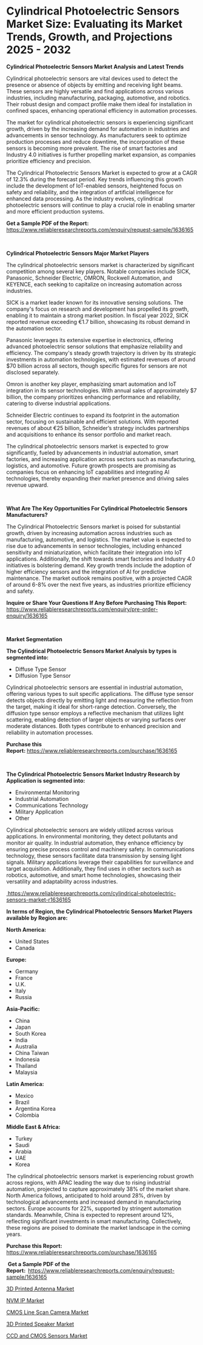 <p><h1>Cylindrical Photoelectric Sensors Market Size: Evaluating its Market Trends, Growth, and Projections 2025 - 2032</h1></p><p><strong>Cylindrical Photoelectric Sensors Market Analysis and Latest Trends</strong></p>
<p><p>Cylindrical photoelectric sensors are vital devices used to detect the presence or absence of objects by emitting and receiving light beams. These sensors are highly versatile and find applications across various industries, including manufacturing, packaging, automotive, and robotics. Their robust design and compact profile make them ideal for installation in confined spaces, enhancing operational efficiency in automation processes.</p><p>The market for cylindrical photoelectric sensors is experiencing significant growth, driven by the increasing demand for automation in industries and advancements in sensor technology. As manufacturers seek to optimize production processes and reduce downtime, the incorporation of these sensors is becoming more prevalent. The rise of smart factories and Industry 4.0 initiatives is further propelling market expansion, as companies prioritize efficiency and precision.</p><p>The Cylindrical Photoelectric Sensors Market is expected to grow at a CAGR of 12.3% during the forecast period. Key trends influencing this growth include the development of IoT-enabled sensors, heightened focus on safety and reliability, and the integration of artificial intelligence for enhanced data processing. As the industry evolves, cylindrical photoelectric sensors will continue to play a crucial role in enabling smarter and more efficient production systems.</p></p>
<p><strong>Get a Sample PDF of the Report:&nbsp;</strong> <a href="https://www.reliableresearchreports.com/enquiry/request-sample/1636165?utm_campaign=16&utm_medium=2&utm_source=Github&utm_content=ia&utm_term=10022025&utm_id=cylindrical-photoelectric-sensors">https://www.reliableresearchreports.com/enquiry/request-sample/1636165</a></p>
<p>&nbsp;</p>
<p><strong>Cylindrical Photoelectric Sensors Major Market Players</strong></p>
<p><p>The cylindrical photoelectric sensors market is characterized by significant competition among several key players. Notable companies include SICK, Panasonic, Schneider Electric, OMRON, Rockwell Automation, and KEYENCE, each seeking to capitalize on increasing automation across industries.</p><p>SICK is a market leader known for its innovative sensing solutions. The company's focus on research and development has propelled its growth, enabling it to maintain a strong market position. In fiscal year 2022, SICK reported revenue exceeding €1.7 billion, showcasing its robust demand in the automation sector.</p><p>Panasonic leverages its extensive expertise in electronics, offering advanced photoelectric sensor solutions that emphasize reliability and efficiency. The company's steady growth trajectory is driven by its strategic investments in automation technologies, with estimated revenues of around $70 billion across all sectors, though specific figures for sensors are not disclosed separately.</p><p>Omron is another key player, emphasizing smart automation and IoT integration in its sensor technologies. With annual sales of approximately $7 billion, the company prioritizes enhancing performance and reliability, catering to diverse industrial applications.</p><p>Schneider Electric continues to expand its footprint in the automation sector, focusing on sustainable and efficient solutions. With reported revenues of about €25 billion, Schneider’s strategy includes partnerships and acquisitions to enhance its sensor portfolio and market reach.</p><p>The cylindrical photoelectric sensors market is expected to grow significantly, fueled by advancements in industrial automation, smart factories, and increasing application across sectors such as manufacturing, logistics, and automotive. Future growth prospects are promising as companies focus on enhancing IoT capabilities and integrating AI technologies, thereby expanding their market presence and driving sales revenue upward.</p></p>
<p>&nbsp;</p>
<p><strong>What Are The Key Opportunities For Cylindrical Photoelectric Sensors Manufacturers?</strong></p>
<p><p>The Cylindrical Photoelectric Sensors market is poised for substantial growth, driven by increasing automation across industries such as manufacturing, automotive, and logistics. The market value is expected to rise due to advancements in sensor technologies, including enhanced sensitivity and miniaturization, which facilitate their integration into IoT applications. Additionally, the shift towards smart factories and Industry 4.0 initiatives is bolstering demand. Key growth trends include the adoption of higher efficiency sensors and the integration of AI for predictive maintenance. The market outlook remains positive, with a projected CAGR of around 6-8% over the next five years, as industries prioritize efficiency and safety.</p></p>
<p><strong>Inquire or Share Your Questions If Any Before Purchasing This Report:</strong> <a href="https://www.reliableresearchreports.com/enquiry/pre-order-enquiry/1636165?utm_campaign=16&utm_medium=2&utm_source=Github&utm_content=ia&utm_term=10022025&utm_id=cylindrical-photoelectric-sensors">https://www.reliableresearchreports.com/enquiry/pre-order-enquiry/1636165</a></p>
<p>&nbsp;</p>
<p><strong>Market Segmentation</strong></p>
<p><strong>The Cylindrical Photoelectric Sensors Market Analysis by types is segmented into:</strong></p>
<p><ul><li>Diffuse Type Sensor</li><li>Diffusion Type Sensor</li></ul></p>
<p><p>Cylindrical photoelectric sensors are essential in industrial automation, offering various types to suit specific applications. The diffuse type sensor detects objects directly by emitting light and measuring the reflection from the target, making it ideal for short-range detection. Conversely, the diffusion type sensor employs a reflective mechanism that utilizes light scattering, enabling detection of larger objects or varying surfaces over moderate distances. Both types contribute to enhanced precision and reliability in automation processes.</p></p>
<p><strong>Purchase this Report:&nbsp;</strong><a href="https://www.reliableresearchreports.com/purchase/1636165?utm_campaign=16&utm_medium=2&utm_source=Github&utm_content=ia&utm_term=10022025&utm_id=cylindrical-photoelectric-sensors">https://www.reliableresearchreports.com/purchase/1636165</a></p>
<p>&nbsp;</p>
<p><strong>The Cylindrical Photoelectric Sensors Market Industry Research by Application is segmented into:</strong></p>
<p><ul><li>Environmental Monitoring</li><li>Industrial Automation</li><li>Communications Technology</li><li>Military Application</li><li>Other</li></ul></p>
<p><p>Cylindrical photoelectric sensors are widely utilized across various applications. In environmental monitoring, they detect pollutants and monitor air quality. In industrial automation, they enhance efficiency by ensuring precise process control and machinery safety. In communications technology, these sensors facilitate data transmission by sensing light signals. Military applications leverage their capabilities for surveillance and target acquisition. Additionally, they find uses in other sectors such as robotics, automotive, and smart home technologies, showcasing their versatility and adaptability across industries.</p></p>
<p><a href="https://www.reliableresearchreports.com/cylindrical-photoelectric-sensors-market-r1636165?utm_campaign=16&utm_medium=2&utm_source=Github&utm_content=ia&utm_term=10022025&utm_id=cylindrical-photoelectric-sensors">&nbsp;https://www.reliableresearchreports.com/cylindrical-photoelectric-sensors-market-r1636165</a></p>
<p><strong>In terms of Region, the Cylindrical Photoelectric Sensors Market Players available by Region are:</strong></p>
<p>
    <p> <strong> North America: </strong>
        <ul>
            <li>United States</li>
            <li>Canada</li>
        </ul>
        </p> 
    <p> <strong> Europe: </strong>
        <ul>
            <li>Germany</li>
            <li>France</li>
            <li>U.K.</li>
            <li>Italy</li>
            <li>Russia</li>
        </ul>
        </p> 
    <p> <strong> Asia-Pacific: </strong>
        <ul>
            <li>China</li>
            <li>Japan</li>
            <li>South Korea</li>
            <li>India</li>
            <li>Australia</li>
            <li>China Taiwan</li>
            <li>Indonesia</li>
            <li>Thailand</li>
            <li>Malaysia</li>
        </ul>
        </p> 
    <p> <strong> Latin America: </strong>
        <ul>
            <li>Mexico</li>
            <li>Brazil</li>
            <li>Argentina Korea</li>
            <li>Colombia</li>
        </ul>
        </p> 
    <p> <strong> Middle East & Africa: </strong>
        <ul>
            <li>Turkey</li>
            <li>Saudi</li>
            <li>Arabia</li>
            <li>UAE</li>
            <li>Korea</li>
        </ul>
    </p>
    </p>
<p><p>The cylindrical photoelectric sensors market is experiencing robust growth across regions, with APAC leading the way due to rising industrial automation, projected to capture approximately 38% of the market share. North America follows, anticipated to hold around 28%, driven by technological advancements and increased demand in manufacturing sectors. Europe accounts for 22%, supported by stringent automation standards. Meanwhile, China is expected to represent around 12%, reflecting significant investments in smart manufacturing. Collectively, these regions are poised to dominate the market landscape in the coming years.</p></p>
<p><strong>Purchase this Report: </strong><a href="https://www.reliableresearchreports.com/purchase/1636165?utm_campaign=16&utm_medium=2&utm_source=Github&utm_content=ia&utm_term=10022025&utm_id=cylindrical-photoelectric-sensors">https://www.reliableresearchreports.com/purchase/1636165</a></p>
<p>&nbsp;<strong>Get a Sample PDF of the Report:&nbsp;&nbsp;</strong><a href="https://www.reliableresearchreports.com/enquiry/request-sample/1636165?utm_campaign=16&utm_medium=2&utm_source=Github&utm_content=ia&utm_term=10022025&utm_id=cylindrical-photoelectric-sensors">https://www.reliableresearchreports.com/enquiry/request-sample/1636165</a></p>
<p><strong></strong></p>
<p><p><a href="https://github.com/birbamanan03/Market-Research-Report-List-1/blob/main/3d-printed-antenna-market.md?utm_campaign=16&utm_medium=2&utm_source=Github&utm_content=ia&utm_term=10022025&utm_id=cylindrical-photoelectric-sensors">3D Printed Antenna Market</a></p><p><a href="https://github.com/bholdsfofie/Market-Research-Report-List-1/blob/main/nvm-ip-market.md?utm_campaign=16&utm_medium=2&utm_source=Github&utm_content=ia&utm_term=10022025&utm_id=cylindrical-photoelectric-sensors">NVM IP Market</a></p><p><a href="https://github.com/mezokathleen834/Market-Research-Report-List-1/blob/main/cmos-line-scan-camera-market.md?utm_campaign=16&utm_medium=2&utm_source=Github&utm_content=ia&utm_term=10022025&utm_id=cylindrical-photoelectric-sensors">CMOS Line Scan Camera Market</a></p><p><a href="https://github.com/abedlagagica4/Market-Research-Report-List-1/blob/main/3d-printed-speaker-market.md?utm_campaign=16&utm_medium=2&utm_source=Github&utm_content=ia&utm_term=10022025&utm_id=cylindrical-photoelectric-sensors">3D Printed Speaker Market</a></p><p><a href="https://github.com/rashkaeduzor/Market-Research-Report-List-1/blob/main/ccd-and-cmos-sensors-market.md?utm_campaign=16&utm_medium=2&utm_source=Github&utm_content=ia&utm_term=10022025&utm_id=cylindrical-photoelectric-sensors">CCD and CMOS Sensors Market</a></p></p>